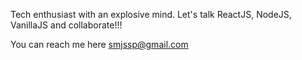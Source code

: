 Tech enthusiast with an explosive mind. Let's talk ReactJS, NodeJS, VanillaJS and collaborate!!!


You can reach me here smjssp@gmail.com

<!---
devstephen/devstephen is a ✨ special ✨ repository because its `README.md` (this file) appears on your GitHub profile.
You can click the Preview link to take a look at your changes.
--->
